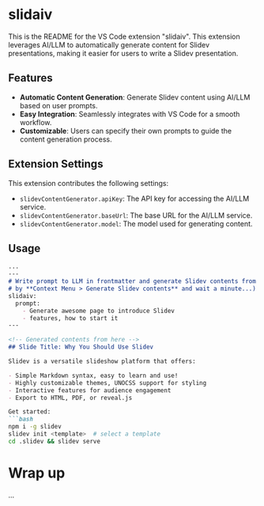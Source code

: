 # slidaiv

This is the README for the VS Code extension "slidaiv". This extension leverages AI/LLM to automatically generate content for Slidev presentations, making it easier for users to write a Slidev presentation.

## Features

- **Automatic Content Generation**: Generate Slidev content using AI/LLM based on user prompts.
- **Easy Integration**: Seamlessly integrates with VS Code for a smooth workflow.
- **Customizable**: Users can specify their own prompts to guide the content generation process.

## Extension Settings

This extension contributes the following settings:

* `slidevContentGenerator.apiKey`: The API key for accessing the AI/LLM service.
* `slidevContentGenerator.baseUrl`: The base URL for the AI/LLM service.
* `slidevContentGenerator.model`: The model used for generating content.

## Usage

```md
...
---
# Write prompt to LLM in frontmatter and generate Slidev contents from LLM
# by **Context Menu > Generate Slidev contents** and wait a minute...)
slidaiv:
  prompt:
    - Generate awesome page to introduce Slidev
    - features, how to start it
---

<!-- Generated contents from here -->
## Slide Title: Why You Should Use Slidev

Slidev is a versatile slideshow platform that offers:

- Simple Markdown syntax, easy to learn and use!
- Highly customizable themes, UNOCSS support for styling
- Interactive features for audience engagement
- Export to HTML, PDF, or reveal.js

Get started:
```bash
npm i -g slidev
slidev init <template>  # select a template
cd .slidev && slidev serve
```
<!-- End -->

# Wrap up
...
```